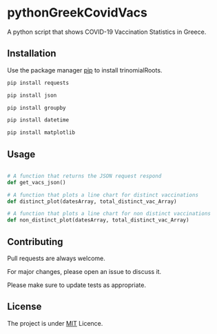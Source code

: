 # pythonGreekCovidVacs
A python script that shows COVID-19 Vaccination Statistics in Greece.

## Installation

Use the package manager [pip](https://pip.pypa.io/en/stable/) to install trinomialRoots.

```bash
pip install requests

pip install json

pip install groupby

pip install datetime

pip install matplotlib
```

## Usage

```python

# A function that returns the JSON request respond
def get_vacs_json()

# A function that plots a line chart for distinct vaccinations
def distinct_plot(datesArray, total_distinct_vac_Array)

# A function that plots a line chart for non distinct vaccinations
def non_distinct_plot(datesArray, total_distinct_vac_Array)
```

## Contributing
Pull requests are always welcome. 

For major changes, please open an issue to discuss it.

Please make sure to update tests as appropriate.

## License

The project is under [MIT](https://choosealicense.com/licenses/mit/) Licence.
